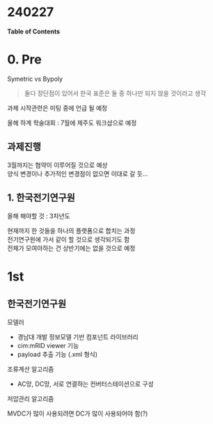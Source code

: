 240227  <!-- omit in toc -->
===

**Table of Contents**

# 0. Pre
Symetric vs Bypoly
> 둘다 장단점이 있어서 한국 표준은 둘 중 하나만 되지 않을 것이라고 생각

과제 시작관련은 미팅 중에 언급 될 예정

올해 하계 학술대회 : 7월에 제주도 워크샵으로 예정

## 과제진행
3월까지는 협약이 이루어질 것으로 예상  
양식 변경이나 추가적인 변경점이 없으면 이대로 갈 듯...

## 1. 한국전기연구원
올해 해야할 것 : 3차년도

현재까지 한 것들을 하나의 플랫폼으로 합치는 과정  
전기연구원에 가서 같이 할 것으로 생각되기도 함  
전체가 모여야하는 건 상반기에는 없을 것으로 예정

# 1st
## 한국전기연구원
모델러  
* 경남대 개발 정보모델 기반 컴포넌트 라이브러리
* cim:mRID viewer 기능
* payload 추출 기능 (.xml 형식)

조류계산 알고리즘
* AC망, DC망, 서로 연결하는 컨버터스테이션으로 구성

저압관리 알고리즘

MVDC가 많이 사용되려면 DC가 많이 사용되어야 함(?)
